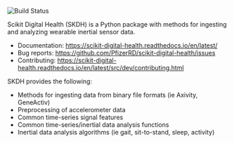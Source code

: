 ![Build Status](https://github.com/PfizerRD/scikit-digital-health/workflows/skdh/badge.svg)

Scikit Digital Health (SKDH) is a Python package with methods for ingesting and analyzing wearable inertial sensor data.

- Documentation: https://scikit-digital-health.readthedocs.io/en/latest/
- Bug reports: https://github.com/PfizerRD/scikit-digital-health/issues
- Contributing: https://scikit-digital-health.readthedocs.io/en/latest/src/dev/contributing.html

SKDH provides the following:

- Methods for ingesting data from binary file formats (ie Axivity, GeneActiv)
- Preprocessing of accelerometer data
- Common time-series signal features
- Common time-series/inertial data analysis functions
- Inertial data analysis algorithms (ie gait, sit-to-stand, sleep, activity)
